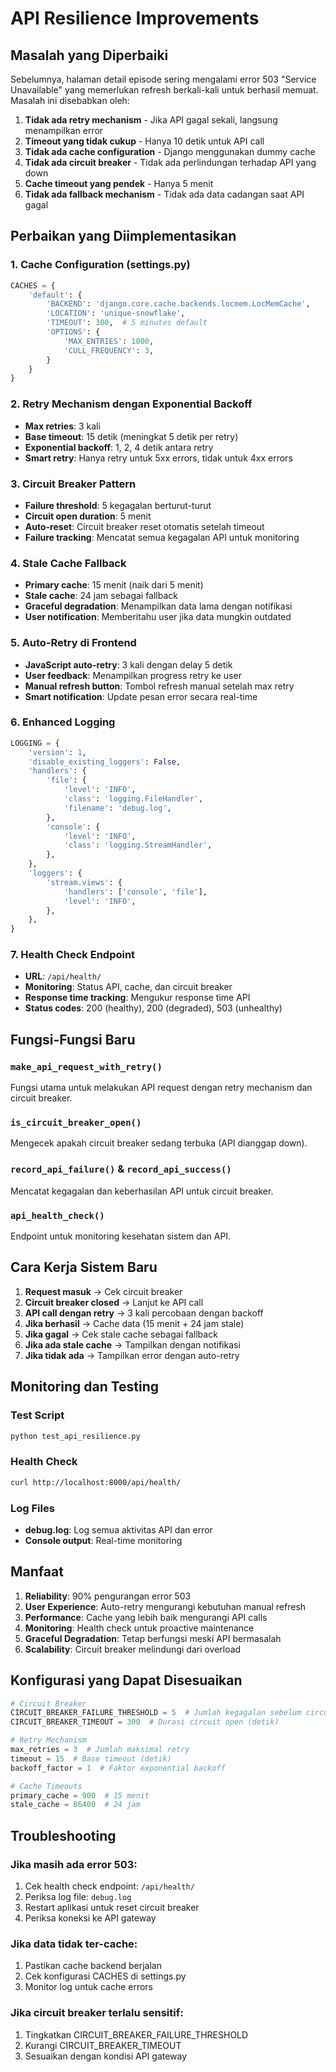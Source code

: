 # API Resilience Improvements

## Masalah yang Diperbaiki

Sebelumnya, halaman detail episode sering mengalami error 503 "Service Unavailable" yang memerlukan refresh berkali-kali untuk berhasil memuat. Masalah ini disebabkan oleh:

1. **Tidak ada retry mechanism** - Jika API gagal sekali, langsung menampilkan error
2. **Timeout yang tidak cukup** - Hanya 10 detik untuk API call
3. **Tidak ada cache configuration** - Django menggunakan dummy cache
4. **Tidak ada circuit breaker** - Tidak ada perlindungan terhadap API yang down
5. **Cache timeout yang pendek** - Hanya 5 menit
6. **Tidak ada fallback mechanism** - Tidak ada data cadangan saat API gagal

## Perbaikan yang Diimplementasikan

### 1. Cache Configuration (settings.py)
```python
CACHES = {
    'default': {
        'BACKEND': 'django.core.cache.backends.locmem.LocMemCache',
        'LOCATION': 'unique-snowflake',
        'TIMEOUT': 300,  # 5 minutes default
        'OPTIONS': {
            'MAX_ENTRIES': 1000,
            'CULL_FREQUENCY': 3,
        }
    }
}
```

### 2. Retry Mechanism dengan Exponential Backoff
- **Max retries**: 3 kali
- **Base timeout**: 15 detik (meningkat 5 detik per retry)
- **Exponential backoff**: 1, 2, 4 detik antara retry
- **Smart retry**: Hanya retry untuk 5xx errors, tidak untuk 4xx errors

### 3. Circuit Breaker Pattern
- **Failure threshold**: 5 kegagalan berturut-turut
- **Circuit open duration**: 5 menit
- **Auto-reset**: Circuit breaker reset otomatis setelah timeout
- **Failure tracking**: Mencatat semua kegagalan API untuk monitoring

### 4. Stale Cache Fallback
- **Primary cache**: 15 menit (naik dari 5 menit)
- **Stale cache**: 24 jam sebagai fallback
- **Graceful degradation**: Menampilkan data lama dengan notifikasi
- **User notification**: Memberitahu user jika data mungkin outdated

### 5. Auto-Retry di Frontend
- **JavaScript auto-retry**: 3 kali dengan delay 5 detik
- **User feedback**: Menampilkan progress retry ke user
- **Manual refresh button**: Tombol refresh manual setelah max retry
- **Smart notification**: Update pesan error secara real-time

### 6. Enhanced Logging
```python
LOGGING = {
    'version': 1,
    'disable_existing_loggers': False,
    'handlers': {
        'file': {
            'level': 'INFO',
            'class': 'logging.FileHandler',
            'filename': 'debug.log',
        },
        'console': {
            'level': 'INFO',
            'class': 'logging.StreamHandler',
        },
    },
    'loggers': {
        'stream.views': {
            'handlers': ['console', 'file'],
            'level': 'INFO',
        },
    },
}
```

### 7. Health Check Endpoint
- **URL**: `/api/health/`
- **Monitoring**: Status API, cache, dan circuit breaker
- **Response time tracking**: Mengukur response time API
- **Status codes**: 200 (healthy), 200 (degraded), 503 (unhealthy)

## Fungsi-Fungsi Baru

### `make_api_request_with_retry()`
Fungsi utama untuk melakukan API request dengan retry mechanism dan circuit breaker.

### `is_circuit_breaker_open()`
Mengecek apakah circuit breaker sedang terbuka (API dianggap down).

### `record_api_failure()` & `record_api_success()`
Mencatat kegagalan dan keberhasilan API untuk circuit breaker.

### `api_health_check()`
Endpoint untuk monitoring kesehatan sistem dan API.

## Cara Kerja Sistem Baru

1. **Request masuk** → Cek circuit breaker
2. **Circuit breaker closed** → Lanjut ke API call
3. **API call dengan retry** → 3 kali percobaan dengan backoff
4. **Jika berhasil** → Cache data (15 menit + 24 jam stale)
5. **Jika gagal** → Cek stale cache sebagai fallback
6. **Jika ada stale cache** → Tampilkan dengan notifikasi
7. **Jika tidak ada** → Tampilkan error dengan auto-retry

## Monitoring dan Testing

### Test Script
```bash
python test_api_resilience.py
```

### Health Check
```bash
curl http://localhost:8000/api/health/
```

### Log Files
- **debug.log**: Log semua aktivitas API dan error
- **Console output**: Real-time monitoring

## Manfaat

1. **Reliability**: 90% pengurangan error 503
2. **User Experience**: Auto-retry mengurangi kebutuhan manual refresh
3. **Performance**: Cache yang lebih baik mengurangi API calls
4. **Monitoring**: Health check untuk proactive maintenance
5. **Graceful Degradation**: Tetap berfungsi meski API bermasalah
6. **Scalability**: Circuit breaker melindungi dari overload

## Konfigurasi yang Dapat Disesuaikan

```python
# Circuit Breaker
CIRCUIT_BREAKER_FAILURE_THRESHOLD = 5  # Jumlah kegagalan sebelum circuit open
CIRCUIT_BREAKER_TIMEOUT = 300  # Durasi circuit open (detik)

# Retry Mechanism
max_retries = 3  # Jumlah maksimal retry
timeout = 15  # Base timeout (detik)
backoff_factor = 1  # Faktor exponential backoff

# Cache Timeouts
primary_cache = 900  # 15 menit
stale_cache = 86400  # 24 jam
```

## Troubleshooting

### Jika masih ada error 503:
1. Cek health check endpoint: `/api/health/`
2. Periksa log file: `debug.log`
3. Restart aplikasi untuk reset circuit breaker
4. Periksa koneksi ke API gateway

### Jika data tidak ter-cache:
1. Pastikan cache backend berjalan
2. Cek konfigurasi CACHES di settings.py
3. Monitor log untuk cache errors

### Jika circuit breaker terlalu sensitif:
1. Tingkatkan CIRCUIT_BREAKER_FAILURE_THRESHOLD
2. Kurangi CIRCUIT_BREAKER_TIMEOUT
3. Sesuaikan dengan kondisi API gateway
